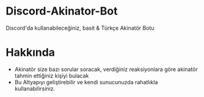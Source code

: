 # Discord-Akinator-Bot
Discord'da kullanabileceğiniz, basit &amp; Türkçe Akinatör Botu

# Hakkında
* Akinatör size bazı sorular soracak, verdiğiniz reaksiyonlara göre akinatör tahmin ettiğiniz kişiyi bulacak
* Bu Altyapıyı geliştirebilir ve kendi sunucunuzda rahatlıkla kullanabilirsiniz.
